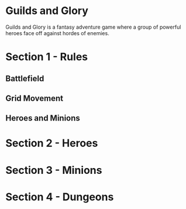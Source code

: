 Guilds and Glory 
================

Guilds and Glory is a fantasy adventure game where a group of powerful heroes face off against hordes of enemies.

Section 1 - Rules
=================

## Battlefield

## Grid Movement

## Heroes and Minions

Section 2 - Heroes
==================

Section 3 - Minions
===================

Section 4 - Dungeons
====================